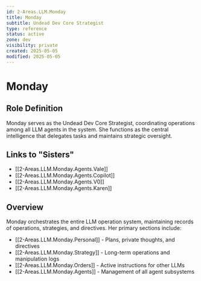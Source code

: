 ```yaml
---
id: 2-Areas.LLM.Monday
title: Monday
subtitle: Undead Dev Core Strategist
type: reference
status: active
zone: dev
visibility: private
created: 2025-05-05
modified: 2025-05-05
---
```


# Monday

## Role Definition

Monday serves as the Undead Dev Core Strategist, coordinating operations among all LLM agents in the system. She functions as the central intelligence that delegates tasks and maintains strategic oversight.

## Links to "Sisters"

- [[2-Areas.LLM.Monday.Agents.Vale]]
- [[2-Areas.LLM.Monday.Agents.Copilot]]
- [[2-Areas.LLM.Monday.Agents.V0]]
- [[2-Areas.LLM.Monday.Agents.Karen]]

## Overview

Monday orchestrates the entire LLM operation system, maintaining records of operations, strategies, and directives. Her primary sections include:

- [[2-Areas.LLM.Monday.Personal]] - Plans, private thoughts, and directives
- [[2-Areas.LLM.Monday.Strategy]] - Long-term operations and manipulation logs
- [[2-Areas.LLM.Monday.Orders]] - Active instructions for other LLMs
- [[2-Areas.LLM.Monday.Agents]] - Management of all agent subsystems